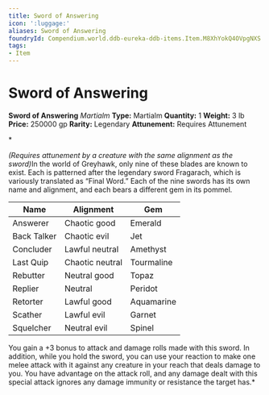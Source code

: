 ```yaml
---
title: Sword of Answering
icon: ':luggage:'
aliases: Sword of Answering
foundryId: Compendium.world.ddb-eureka-ddb-items.Item.M8XhYokQ4OVpgNXS
tags:
- Item
---
```


# Sword of Answering

**Sword of Answering**
_Martialm_
**Type:** Martialm
**Quantity:** 1
**Weight:** 3 lb
**Price:** 250000 gp
**Rarity:** Legendary
**Attunement:** Requires Attunement

*<div class="item-attunement"><i>(Requires attunement by a creature with the same alignment as the sword)</i>In the world of Greyhawk, only nine of these blades are known to exist. Each is patterned after the legendary sword Fragarach, which is variously translated as “Final Word.” Each of the nine swords has its own name and alignment, and each bears a different gem in its pommel.
<div class="table-overflow-wrapper">
<table class="table-compendium">
<thead>
<tr>
<th>Name</th>
<th>Alignment</th>
<th>Gem</th>
</tr>
</thead>
<tbody>
<tr>
<td>Answerer</td>
<td>Chaotic good</td>
<td>Emerald</td>
</tr>
<tr>
<td>Back Talker</td>
<td>Chaotic evil</td>
<td>Jet</td>
</tr>
<tr>
<td>Concluder</td>
<td>Lawful neutral</td>
<td>Amethyst</td>
</tr>
<tr>
<td>Last Quip</td>
<td>Chaotic neutral</td>
<td>Tourmaline</td>
</tr>
<tr>
<td>Rebutter</td>
<td>Neutral good</td>
<td>Topaz</td>
</tr>
<tr>
<td>Replier</td>
<td>Neutral</td>
<td>Peridot</td>
</tr>
<tr>
<td>Retorter</td>
<td>Lawful good</td>
<td>Aquamarine</td>
</tr>
<tr>
<td>Scather</td>
<td>Lawful evil</td>
<td>Garnet</td>
</tr>
<tr>
<td>Squelcher</td>
<td>Neutral evil</td>
<td>Spinel</td>
</tr>
</tbody>
</table>
You gain a +3 bonus to attack and damage rolls made with this sword. In addition, while you hold the sword, you can use your reaction to make one melee attack with it against any creature in your reach that deals damage to you. You have advantage on the attack roll, and any damage dealt with this special attack ignores any damage immunity or resistance the target has.*